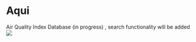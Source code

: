 # Aqui
Air Quality Index Database (in progress) , search functionality will be added
<img src="https://i.imgur.com/rYFxurT.mp4">
